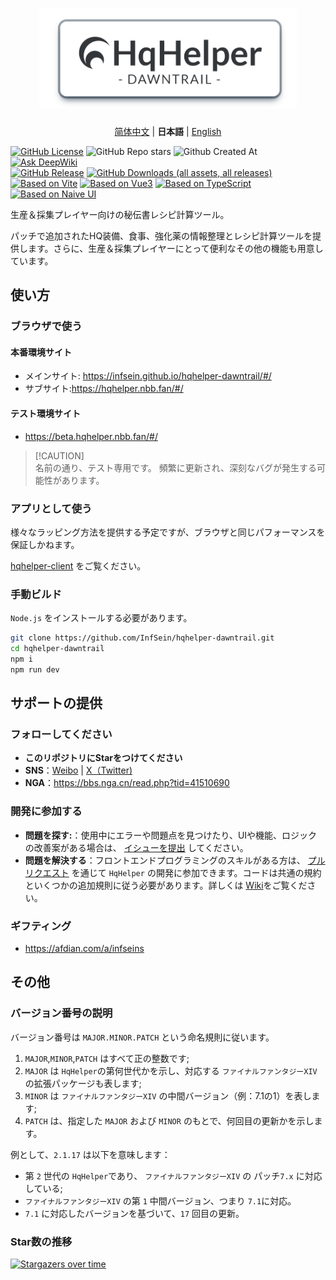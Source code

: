 <h1 align="center">
  <img alt="icon" src="/docs/image/app-logo.png" height="160" />
</h1>

<p align="center">
  <a href="/README.md">简体中文</a>
  |
  <strong>日本語</strong>
  |
  <a href="/docs/README.en.md">English</a>
</p>

[![GitHub License](https://img.shields.io/github/license/InfSein/hqhelper-dawntrail?style=flat&logo=github)](/LICENSE) ![GitHub Repo stars](https://img.shields.io/github/stars/InfSein/hqhelper-dawntrail?style=flat&logo=github) ![Github Created At](https://img.shields.io/github/created-at/InfSein/hqhelper-dawntrail?style=flat&logo=github) [![Ask DeepWiki](https://deepwiki.com/badge.svg)](https://deepwiki.com/InfSein/hqhelper-dawntrail) <br>
[![GitHub Release](https://img.shields.io/github/v/release/InfSein/hqhelper-dawntrail?style=flat&logo=github)](https://github.com/InfSein/hqhelper-dawntrail/releases) [![GitHub Downloads (all assets, all releases)](https://img.shields.io/github/downloads/InfSein/hqhelper-dawntrail/total?style=flat&logo=github)](https://github.com/InfSein/hqhelper-dawntrail/releases) <br>
[![Based on Vite](https://img.shields.io/badge/Vite-6.3.4-646CFF?style=flat&logo=vite)](https://github.com/vitejs/vite) [![Based on Vue3](https://img.shields.io/badge/Vue-3.5.13-4FC08D?style=flat&logo=vue.js)](https://github.com/vuejs/core) [![Based on TypeScript](https://img.shields.io/badge/TypeScript-5.7.3-3178C6?style=flat&logo=typescript)](https://github.com/microsoft/TypeScript) [![Based on Naive UI](https://img.shields.io/badge/Naive%20UI-2.41.0-008080?style=flat&logo=npm)](https://github.com/tusen-ai/naive-ui)

生産＆採集プレイヤー向けの秘伝書レシピ計算ツール。

パッチで追加されたHQ装備、食事、強化薬の情報整理とレシピ計算ツールを提供します。さらに、生産＆採集プレイヤーにとって便利なその他の機能も用意しています。

## 使い方

### ブラウザで使う

#### 本番環境サイト

* メインサイト: https://infsein.github.io/hqhelper-dawntrail/#/
* サブサイト:https://hqhelper.nbb.fan/#/


#### テスト環境サイト

* https://beta.hqhelper.nbb.fan/#/

> [!CAUTION]\
> 名前の通り、テスト専用です。
> 頻繁に更新され、深刻なバグが発生する可能性があります。

### アプリとして使う

様々なラッピング方法を提供する予定ですが、ブラウザと同じパフォーマンスを保証しかねます。

[hqhelper-client](https://github.com/InfSein/hqhelper-client) をご覧ください。

### 手動ビルド

 `Node.js` をインストールする必要があります。

```sh
git clone https://github.com/InfSein/hqhelper-dawntrail.git
cd hqhelper-dawntrail
npm i
npm run dev
```

## サポートの提供

### フォローしてください

* **このリポジトリにStarをつけてください**
* **SNS**：[Weibo](https://weibo.com/u/7870808507) | [X（Twitter)](https://twitter.com/FF14_HqHelper)
* **NGA**：<https://bbs.nga.cn/read.php?tid=41510690>

### 開発に参加する

* **問題を探す:**：使用中にエラーや問題点を見つけたり、UIや機能、ロジックの改善案がある場合は、 [イシューを提出](https://github.com/InfSein/hqhelper-dawntrail/issues/new) してください。
* **問題を解決する**：フロントエンドプログラミングのスキルがある方は、 [プルリクエスト](https://github.com/InfSein/hqhelper-dawntrail/pulls) を通じて `HqHelper` の開発に参加できます。コードは共通の規約といくつかの追加規則に従う必要があります。詳しくは [Wiki](https://github.com/InfSein/hqhelper-dawntrail/wiki)をご覧ください。

### ギフティング

* <https://afdian.com/a/infseins>

## その他

### バージョン番号の説明

バージョン番号は `MAJOR.MINOR.PATCH`  という命名規則に従います。

1. `MAJOR`,`MINOR`,`PATCH` はすべて正の整数です;
2. `MAJOR` は `HqHelper`の第何世代かを示し、対応する `ファイナルファンタジーXIV` の拡張パッケージも表します;
3. `MINOR` は `ファイナルファンタジーXIV` の中間バージョン（例：7.1の1）を表します;
4. `PATCH` は、指定した `MAJOR` および `MINOR` のもとで、何回目の更新かを示します。

例として、`2.1.17` は以下を意味します：

- 第 `2` 世代の `HqHelper`であり、 `ファイナルファンタジーXIV` の パッチ`7.x` に対応している;
-  `ファイナルファンタジーXIV` の第 `1` 中間バージョン、つまり `7.1`に対応。
-  `7.1` に対応したバージョンを基づいて、`17` 回目の更新。

### Star数の推移

[![Stargazers over time](https://starchart.cc/InfSein/hqhelper-dawntrail.svg?variant=adaptive)](https://starchart.cc/InfSein/hqhelper-dawntrail)
